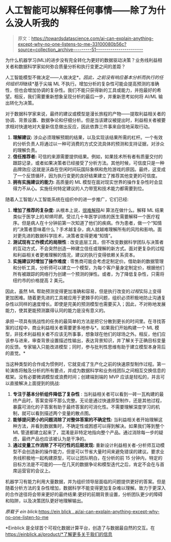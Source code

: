 # 人工智能可以解释任何事情——除了为什么没人听我的

> 原文：<https://towardsdatascience.com/ai-can-explain-anything-except-why-no-one-listens-to-me-33100080b56c?source=collection_archive---------51----------------------->

为什么机器学习(ML)的进步没有完全转化为更好的数据驱动决策？业务线利益相关者和数据科学家如何弥合质量分析和执行变更之间的差距？

人工智能模型不做决定——人做决定*。*因此，*之前*没有响应基本分析而执行的任何组织将*继续*基于尖端 ML 不执行。增加分析的复杂性可能会提高预测的准确性，但也会增加协调的复杂性。我们不能只获得新的工具或能力，并抱最好的希望。相反，我们需要重新想象呈现分析的最后一步，并重新思考如何将 AI/ML 输出转化为决策。

对于数据科学家来说，最终的建议或模型是漫长旅程的产物——提取利益相关者的协调、背景设置、数据争论和仔细分析。但是当该建议被提出时，利益相关者被要求相对快速地对大量新信息做出反应，因此依靠三件事来自信地采取行动。

1.  **理解建议:**
    涉众必须理解预期的结果，以及实现该结果所需的杠杆。一个有效的分析负责人将通过以一种可消费的方式交流具体的预测和支持证据，对涉众的理解负责。
2.  **信任推荐者:**
    可信的来源需要提供结果。例如，如果技术所有者有质量交付的跟踪记录，或者如果决策者已经接受了分析方法。其他时候，可信度只是一种品牌效应:这就是沃森在空闲时间玩国际象棋和危险游戏的原因。最终，这变成了一个反馈循环，因为执行变更的良好结果建立了推荐其他变更的可信度。
3.  **拥有实施建议的能力:**
    高质量的 ML 模型在面对现实世界的操作复杂性时会显得力不从心。实施任何特定建议的人力带宽和技术能力都需要到位。

随着人工智能/人工智能系统在组织中的进一步推广，它们已经:

1.  **增加了推荐的复杂度:**
    从根本上说，[很难解释](https://www.technologyreview.com/2017/04/11/5113/the-dark-secret-at-the-heart-of-ai/)AI 算法在做什么。解释 ML 结果类似于医学上的*知情同意*。受过几十年医学训练的医生需要解释一个医疗程序。但是病人在十分钟前第一次知道了他们的疾病。作为患者，做一个“知情的”决策者意味着什么？手术越复杂，病人就越难理解所有的风险和影响。面对更先进的数据科学技术，决策者变得更难“知情”。
2.  **测试现有工作模式的局限性** :
    改变底层工具，但不改变数据科学团队与决策者的互动方式，不会突然创造一种建立信任或理解的新方式。面对更复杂的过程和利益相关者更难理解的情况，建议的执行变得依赖关系资本。
3.  **实施建议时增加了操作难度** :
    零售商可能会考虑定制定价。借助新的数据管理和分析工具，分析师可以建立一个模型，为每个客户量身定制定价，根据他们所有被跟踪的网络行为创建一个预测的弹性。或者，为了降低复杂性，只需将纽约市的价格提高 2 美元。

因此，虽然 ML 帮助预测变得更加准确和容易，但是执行改变的*过程*实际上变得更加困难。随着更先进的工具被应用于更棘手的问题，组织必须积极地防止沟通复杂性以同样的速度增长。即使是完美的预测模型也需要买入；因此，不对称地发展能力，使其更能预测赢得认同的能力是没有意义的。

承担一项具有挑战性的任务的最简单的方法是把它分散到更长的时间里。在寻找答案的过程中，商业利益相关者需要更多地参与*。如果我们开始构建一个 ML 模型，非技术利益相关者不应该无所事事，想象球在他们的球场之外。相反，他们应该参与进来，审查背景设置描述性输出，表达背景知识，并了解关于正确目标变量的反馈。专家输入只能改进模型；同时，参与批判性思维有助于建立模型本身背后的直觉。*

当这种类型的合作成为惯例时，它就变成了生产化之前的快速原型制作过程。第一轮演练将触及分析的所有要点，并成为数据科学和业务线团队之间相互交换信息的框架。没有必要微调模型或浪费时间；创建端到端的 MVP 应该是轻松的，并且可以直接解决上面提到的挑战:

1.  **专注于基本分析组件降低了复杂性** :
    当利益相关者可以看到一砖一瓦构建的最终产品时，答案变得不那么完整。无论是通过快速原型制作，还是其他过程，暴露可消化的子答案有助于最终答案的可消化性。不需要理解深度学习的机制，就可以看到描述两个变量的散点图。
2.  **能够提问更小的问题消除了对整体答案的不确定性:**
    当利益相关者开始理解这种方法，并看到数据集时，不确定性或困惑可以得到解决。如果我们等到整个 ML 管道都建立起来了，混淆是非特定地指向整个产品。通过消除每一步的疑虑，最终产品也应该被认为是干净的。
3.  **通过变量工作消除了不可行性的后期发现:**
    重新设计利益相关者-分析师互动模型不会创造新的操作能力，但是可以节省大量时间来避免错误的建议。要求业务线积极地一起构建原型，可以让团队明白，在分析的前 15 分钟内，特定的目标方法是不可能的——在几天的数据争论和模型迭代之后，肯定不会在与首席运营官的会议上。

机器学习有能力利用大量数据，并为组织领导层面临的问题提供更好的答案。但是随着分析方法的复杂性增加，数据科学不能变得更加复杂难以理解。致力于更深入的合作途径将会带来更好的最终结果:更好的前期背景设置，分析团队更少的障碍和陷阱，以及决策团队更好地理解输出。

*原载于 ein blick:*[https://ein blick . ai/ai-can-explain-anything-except-why-no-one-listen-to-me](https://einblick.ai/ai-can-explain-anything-except-why-no-one-listens-to-me)

*Einblick 是全球首个可视化数据计算平台，创造了与数据最自然的交互。在 https://einblick.ai/product/*了解更多关于我们的信息